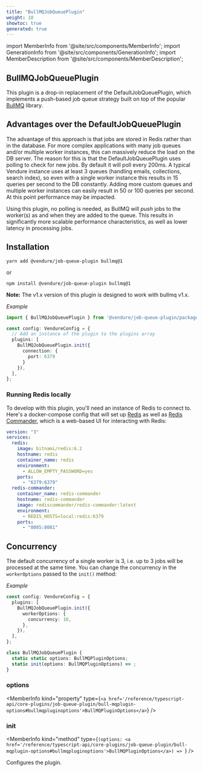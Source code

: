 ```yaml
---
title: "BullMQJobQueuePlugin"
weight: 10
showtoc: true
generated: true
---
```

<!-- This file was generated from the Vendure source. Do not modify. Instead, re-run the "docs:build" script -->
import MemberInfo from '@site/src/components/MemberInfo';
import GenerationInfo from '@site/src/components/GenerationInfo';
import MemberDescription from '@site/src/components/MemberDescription';


## BullMQJobQueuePlugin

<GenerationInfo sourceFile="packages/job-queue-plugin/src/bullmq/plugin.ts" sourceLine="102" packageName="@vendure/job-queue-plugin" />

This plugin is a drop-in replacement of the DefaultJobQueuePlugin, which implements a push-based
job queue strategy built on top of the popular [BullMQ](https://github.com/taskforcesh/bullmq) library.

## Advantages over the DefaultJobQueuePlugin

The advantage of this approach is that jobs are stored in Redis rather than in the database. For more complex
applications with many job queues and/or multiple worker instances, this can massively reduce the load on the
DB server. The reason for this is that the DefaultJobQueuePlugin uses polling to check for new jobs. By default
it will poll every 200ms. A typical Vendure instance uses at least 3 queues (handling emails, collections, search index),
so even with a single worker instance this results in 15 queries per second to the DB constantly. Adding more
custom queues and multiple worker instances can easily result in 50 or 100 queries per second. At this point
performance may be impacted.

Using this plugin, no polling is needed, as BullMQ will _push_ jobs to the worker(s) as and when they are added
to the queue. This results in significantly more scalable performance characteristics, as well as lower latency
in processing jobs.

## Installation

`yarn add @vendure/job-queue-plugin bullmq@1`

or

`npm install @vendure/job-queue-plugin bullmq@1`

**Note:** The v1.x version of this plugin is designed to work with bullmq v1.x.

*Example*

```ts
import { BullMQJobQueuePlugin } from '@vendure/job-queue-plugin/package/bullmq';

const config: VendureConfig = {
  // Add an instance of the plugin to the plugins array
  plugins: [
    BullMQJobQueuePlugin.init({
      connection: {
        port: 6379
      }
    }),
  ],
};
```

### Running Redis locally

To develop with this plugin, you'll need an instance of Redis to connect to. Here's a docker-compose config
that will set up [Redis](https://redis.io/) as well as [Redis Commander](https://github.com/joeferner/redis-commander),
which is a web-based UI for interacting with Redis:

```YAML
version: "3"
services:
  redis:
    image: bitnami/redis:6.2
    hostname: redis
    container_name: redis
    environment:
      - ALLOW_EMPTY_PASSWORD=yes
    ports:
      - "6379:6379"
  redis-commander:
    container_name: redis-commander
    hostname: redis-commander
    image: rediscommander/redis-commander:latest
    environment:
      - REDIS_HOSTS=local:redis:6379
    ports:
      - "8085:8081"
```

## Concurrency

The default concurrency of a single worker is 3, i.e. up to 3 jobs will be processed at the same time.
You can change the concurrency in the `workerOptions` passed to the `init()` method:

*Example*

```ts
const config: VendureConfig = {
  plugins: [
    BullMQJobQueuePlugin.init({
      workerOptions: {
        concurrency: 10,
      },
    }),
  ],
};
```

```ts title="Signature"
class BullMQJobQueuePlugin {
  static static options: BullMQPluginOptions;
  static init(options: BullMQPluginOptions) => ;
}
```

<div className="members-wrapper">

### options

<MemberInfo kind="property" type={`<a href='/reference/typescript-api/core-plugins/job-queue-plugin/bull-mqplugin-options#bullmqpluginoptions'>BullMQPluginOptions</a>`}   />


### init

<MemberInfo kind="method" type={`(options: <a href='/reference/typescript-api/core-plugins/job-queue-plugin/bull-mqplugin-options#bullmqpluginoptions'>BullMQPluginOptions</a>) => `}   />

Configures the plugin.


</div>
